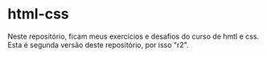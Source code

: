 # html-css

Neste repositório, ficam meus exercícios e desafios do curso de hmtl e css.
Esta é segunda versão deste repositório, por isso "r2". 